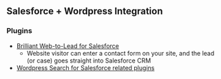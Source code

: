 ## Salesforce + Wordpress Integration

### Plugins

- [Brilliant Web-to-Lead for Salesforce](https://wordpress.org/plugins/salesforce-wordpress-to-lead/)
    - Website visitor can enter a contact form on your site, and the lead (or case) goes straight into Salesforce CRM
- [Wordpress Search for Salesforce related plugins](https://wordpress.org/plugins/search/salesforce/)
